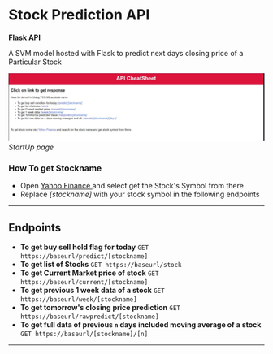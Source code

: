 # Stock Prediction API
**Flask API**

A SVM model hosted with Flask to predict next days closing price of a Particular Stock

![banner](https://github.com/teshank2137/stockprediction/blob/main/media/ss.JPG?raw=true)
*StartUp page*

### How To get Stockname
- Open [Yahoo Finance ](https://finance.yahoo.com/) and select get the Stock's Symbol from there
- Replace *[stockname]* with your stock symbol in the following endpoints
---
## Endpoints
- **To get buy sell hold flag for today**
`GET https://baseurl/predict/[stockname]`
- **To get list of Stocks**
`GET https://baseurl/stock`
- **To get Current Market price of stock**
`GET https://baseurl/current/[stockname]`
- **To get previous 1 week data of a stock**
`GET https://baseurl/week/[stockname]`
- **To get tomorrow's closing price prediction**
`GET https://baseurl/rawpredict/[stockname]`
- **To get full data of previous `n` days included moving average of a stock**
`GET https://baseurl/[stockname]/[n]`

---